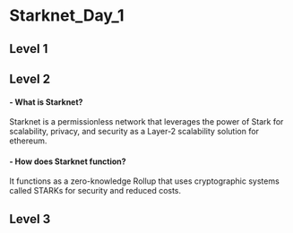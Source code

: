 # Starknet_Day_1
## Level 1
## Level 2
#### - What is Starknet?
Starknet is a permissionless network that leverages the power of Stark for scalability, privacy, and security as a Layer-2 scalability solution for ethereum.
#### - How does Starknet function?
It functions as a zero-knowledge Rollup that uses cryptographic systems called STARKs for security and reduced costs.
## Level 3
